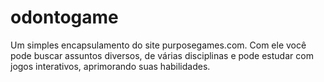 # odontogame

Um simples encapsulamento do site purposegames.com. Com ele você pode buscar assuntos diversos, de várias disciplinas e pode estudar com jogos interativos, aprimorando suas habilidades.
